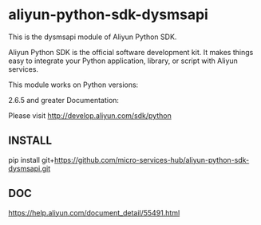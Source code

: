 # aliyun-python-sdk-dysmsapi

This is the dysmsapi module of Aliyun Python SDK.

Aliyun Python SDK is the official software development kit. It makes things easy to integrate your Python application, library, or script with Aliyun services.

This module works on Python versions:

2.6.5 and greater
Documentation:

Please visit http://develop.aliyun.com/sdk/python

## INSTALL
pip install git+https://github.com/micro-services-hub/aliyun-python-sdk-dysmsapi.git


## DOC
https://help.aliyun.com/document_detail/55491.html
